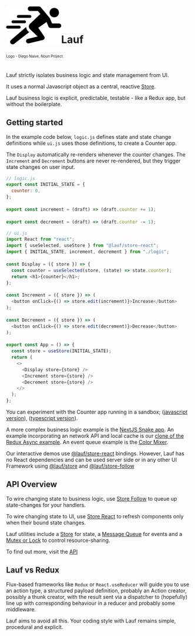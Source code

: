 <img src="https://github.com/cefn/lauf/raw/main/vector/logo.png" alt="Logo - Image of Runner" align="left"><br></br>

# Lauf

<sub><sup>Logo - Diego Naive, Noun Project.</sup></sub>
<br></br>

Lauf strictly isolates business logic and state management from UI.

It uses a normal Javascript object as a central, reactive [Store](https://www.npmjs.com/package/@lauf/store).

Lauf business logic is explicit, predictable, testable - like a Redux app, but without the boilerplate.

## Getting started

In the example code below, `logic.js` defines state and state change
definitions while `ui.js` uses those definitions, to create a Counter app.

The `Display` automatically re-renders whenever the counter changes. The
`Increment` and `Decrement` buttons are never re-rendered, but they trigger state
changes on user input.

```javascript
// logic.js
export const INITIAL_STATE = {
  counter: 0,
};

export const increment = (draft) => (draft.counter += 1);

export const decrement = (draft) => (draft.counter -= 1);
```

```javascript
// ui.js
import React from "react";
import { useSelected, useStore } from "@lauf/store-react";
import { INITIAL_STATE, increment, decrement } from "./logic";

const Display = ({ store }) => {
  const counter = useSelected(store, (state) => state.counter);
  return <h1>{counter}</h1>;
};

const Increment = ({ store }) => (
  <button onClick={() => store.edit(increment)}>Increase</button>
);

const Decrement = ({ store }) => (
  <button onClick={() => store.edit(decrement)}>Decrease</button>
);

export const App = () => {
  const store = useStore(INITIAL_STATE);
  return (
    <>
      <Display store={store} />
      <Increment store={store} />
      <Decrement store={store} />
    </>
  );
};
```

You can experiment with the Counter app running in a sandbox;
([javascript version](https://codesandbox.io/s/github/cefn/lauf/tree/main/apps/counter-js)),
([typescript version](https://codesandbox.io/s/github/cefn/lauf/tree/main/apps/counter)).

A more complex business logic example is the [NextJS Snake app](https://codesandbox.io/s/github/cefn/lauf/tree/main/apps/nextjs-snake).
An example incorporating an network API and local cache is our [clone of the Redux Async example](https://codesandbox.io/s/github/cefn/lauf/tree/main/apps/noredux-async). An event queue example is the [Color Mixer](https://github.com/cefn/lauf/tree/main/apps/nextjs-mixer).

Our interactive demos use
[@lauf/store-react](https://github.com/cefn/lauf/tree/main/modules/store-react)
bindings. However, Lauf has no React dependencies and can be used server side or
in any other UI Framework using
[@lauf/store](https://github.com/cefn/lauf/tree/main/modules/store) and
[@lauf/store-follow](https://github.com/cefn/lauf/tree/main/modules/store-follow)

## API Overview

To wire changing state to business logic, use [Store Follow](https://github.com/cefn/lauf/tree/main/modules/store-follow) to queue up state-changes for your handlers.

To wire changing state to UI, use [Store React](https://github.com/cefn/lauf/tree/main/modules/store-react) to refresh components only when their bound state changes.

Lauf utilities include a [Store](https://github.com/cefn/lauf/tree/main/modules/store) for state, a [Message Queue](https://github.com/cefn/lauf/tree/main/modules/queue) for events and a [Mutex or Lock](https://github.com/cefn/lauf/tree/main/modules/lock) to control resource-sharing.

To find out more, visit the [API](https://cefn.com/lauf/api/modules/_lauf_store_react.html)

## Lauf vs Redux

Flux-based frameworks like `Redux` or `React.useReducer` will guide you to use an action type, a structured payload definition, probably an Action creator, possibly a thunk creator, with the result sent via a dispatcher to (hopefully) line up with corresponding behaviour in a reducer and probably some middleware.

Lauf aims to avoid all this. Your coding style with Lauf remains simple, procedural and explicit.
